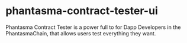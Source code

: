# phantasma-contract-tester-ui
Phantasma Contract Tester is a power full to for Dapp Developers in the PhantasmaChain, that allows users test everything they want.
